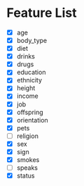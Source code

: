 # Feature List

- [x] age
- [x] body_type
- [x] diet
- [x] drinks
- [x] drugs
- [x] education
- [x] ethnicity
- [x] height
- [x] income
- [x] job
- [x] offspring
- [x] orientation
- [x] pets
- [ ] religion
- [x] sex
- [x] sign
- [x] smokes
- [ ] speaks
- [x] status
